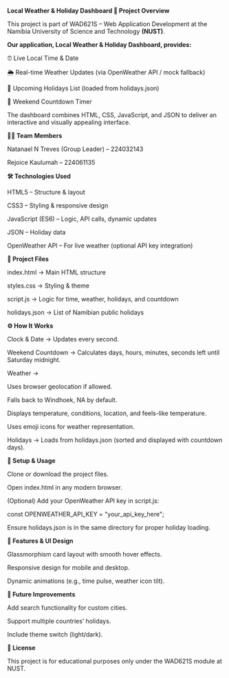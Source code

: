 **Local Weather & Holiday Dashboard
📌 Project Overview**





This project is part of WAD621S – Web Application Development at the Namibia University of Science and Technology **(NUST)**.





**Our application, Local Weather & Holiday Dashboard, provides:**

⏰ Live Local Time & Date

🌦️ Real-time Weather Updates (via OpenWeather API / mock fallback)

📅 Upcoming Holidays List (loaded from holidays.json)

📆 Weekend Countdown Timer


The dashboard combines HTML, CSS, JavaScript, and JSON to deliver an interactive and visually appealing interface.





**👨‍💻 Team Members**

Natanael N Treves (Group Leader) – 224032143

Rejoice Kaulumah – 224061135





**🛠️ Technologies Used**

HTML5 – Structure & layout

CSS3 – Styling & responsive design

JavaScript (ES6) – Logic, API calls, dynamic updates

JSON – Holiday data

OpenWeather API – For live weather (optional API key integration)




**📂 Project Files**

index.html → Main HTML structure

styles.css → Styling & theme

script.js → Logic for time, weather, holidays, and countdown

holidays.json → List of Namibian public holidays




**⚙️ How It Works**

Clock & Date → Updates every second.

Weekend Countdown → Calculates days, hours, minutes, seconds left until Saturday midnight.

Weather →

Uses browser geolocation if allowed.

Falls back to Windhoek, NA by default.

Displays temperature, conditions, location, and feels-like temperature.

Uses emoji icons for weather representation.

Holidays → Loads from holidays.json (sorted and displayed with countdown days).




**🚀 Setup & Usage**

Clone or download the project files.

Open index.html in any modern browser.

(Optional) Add your OpenWeather API key in script.js:

const OPENWEATHER_API_KEY = "your_api_key_here";


Ensure holidays.json is in the same directory for proper holiday loading.




**🎨 Features & UI Design**

Glassmorphism card layout with smooth hover effects.

Responsive design for mobile and desktop.

Dynamic animations (e.g., time pulse, weather icon tilt).




**📌 Future Improvements**

Add search functionality for custom cities.

Support multiple countries’ holidays.

Include theme switch (light/dark).



**📜 License**

This project is for educational purposes only under the WAD621S module at NUST.
